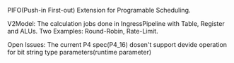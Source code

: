 PIFO(Push-in First-out) Extension for Programable Scheduling.

V2Model: The calculation jobs done in IngressPipeline with
         Table, Register and ALUs.
         Two Examples: Round-Robin, Rate-Limit.

Open Issues: The current P4 spec(P4_16) dosen't support devide operation for
            bit string type parameters(runtime parameter)



